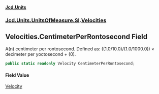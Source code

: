 #### [Jcd.Units](index.md 'index')
### [Jcd.Units.UnitsOfMeasure.SI](Jcd.Units.UnitsOfMeasure.SI.md 'Jcd.Units.UnitsOfMeasure.SI').[Velocities](Velocities.md 'Jcd.Units.UnitsOfMeasure.SI.Velocities')

## Velocities.CentimeterPerRontosecond Field

A(n) centimeter per rontosecond. Defined as: ((1.0/10.0)/(1.0/1000.0)) × decimeter per yoctosecond + (0).

```csharp
public static readonly Velocity CentimeterPerRontosecond;
```

#### Field Value
[Velocity](Velocity.md 'Jcd.Units.UnitTypes.Velocity')